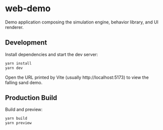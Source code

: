 # web-demo

Demo application composing the simulation engine, behavior library, and UI renderer.

## Development

Install dependencies and start the dev server:

```bash
yarn install
yarn dev
```

Open the URL printed by Vite (usually http://localhost:5173) to view the falling sand demo.

## Production Build

Build and preview:

```bash
yarn build
yarn preview
```
